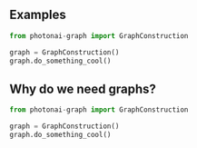 ## Examples

```python
from photonai-graph import GraphConstruction

graph = GraphConstruction()
graph.do_something_cool()
```

## Why do we need graphs?



```python
from photonai-graph import GraphConstruction

graph = GraphConstruction()
graph.do_something_cool()
```






